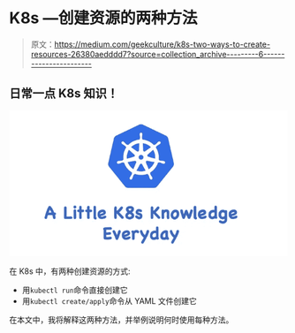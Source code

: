 # K8s —创建资源的两种方法

> 原文：<https://medium.com/geekculture/k8s-two-ways-to-create-resources-26380aedddd7?source=collection_archive---------6----------------------->

## 日常一点 K8s 知识！

![](img/be6934f9a7df7f89f2871290f3d7e5b2.png)

在 K8s 中，有两种创建资源的方式:

*   用`kubectl run`命令直接创建它
*   用`kubectl create/apply`命令从 YAML 文件创建它

在本文中，我将解释这两种方法，并举例说明何时使用每种方法。